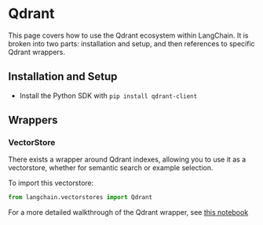 # Qdrant

This page covers how to use the Qdrant ecosystem within LangChain.
It is broken into two parts: installation and setup, and then references to specific Qdrant wrappers.

## Installation and Setup
- Install the Python SDK with `pip install qdrant-client`
## Wrappers

### VectorStore

There exists a wrapper around Qdrant indexes, allowing you to use it as a vectorstore,
whether for semantic search or example selection.

To import this vectorstore:
```python
from langchain.vectorstores import Qdrant
```

For a more detailed walkthrough of the Qdrant wrapper, see [this notebook](../modules/indexes/vectorstore_examples/qdrant.ipynb)
